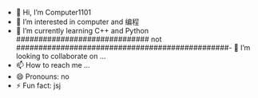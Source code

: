 - 👋 Hi, I’m Computer1101
- 👀 I’m interested in computer and 编程
- 🌱 I’m currently learning C++ and Python
##############################              not              ################################################- 💞️ I’m looking to collaborate on ...
- 📫 How to reach me ...
- 😄 Pronouns: no
- ⚡ Fun fact: jsj

<!---
Computer1101/Computer1101 is a ✨ special ✨ repository because its `README.md` (this file) appears on your GitHub profile.
You can click the Preview link to take a look at your changes.
--->
